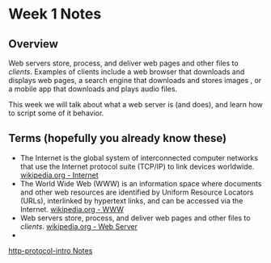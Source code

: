 # Week 1 Notes
## Overview
Web servers store, process, and deliver web pages and other files to *clients*. Examples of clients include a web browser that downloads and displays web pages, a search engine that downloads and stores images , or a mobile app that downloads and plays audio files.

This week we will talk about what a web server is (and does), and learn how to script some of it behavior.

## Terms (hopefully you already know these)
* The Internet is the global system of interconnected computer networks that use the Internet protocol suite (TCP/IP) to link devices worldwide. [wikipedia.org - Internet](https://en.wikipedia.org/wiki/Internet)
* The World Wide Web (WWW) is an information space where documents and other web resources are identified by Uniform Resource Locators (URLs), interlinked by hypertext links, and can be accessed via the Internet. [wikipedia.org - WWW](https://en.wikipedia.org/wiki/World_Wide_Web)
* Web servers store, process, and deliver web pages and other files to *clients*. [wikipedia.org - Web Server](https://en.wikipedia.org/wiki/Web_server)
* 

[http-protocol-intro Notes](../notes/http-protocol-intro.md)
